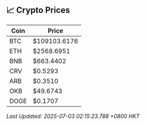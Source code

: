 ## 📈 Crypto Prices

| Coin | Price |
| ---- | ----- |
| BTC | $109103.6176 |
| ETH | $2568.6951 |
| BNB | $663.4402 |
| CRV | $0.5293 |
| ARB | $0.3510 |
| OKB | $49.6743 |
| DOGE | $0.1707 |

_Last Updated: 2025-07-03 02:15:23.788 +0800 HKT_